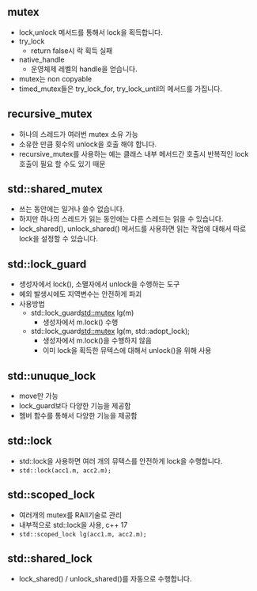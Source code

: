 ## mutex
* lock,unlock 메서드를 통해서 lock을 획득합니다.
* try_lock 
  * return false시 락 획득 실패 
* native_handle
  * 운영체제 레벨의 handle을 얻습니다. 
* mutex는 non copyable
* timed_mutex들은 try_lock_for, try_lock_until의 메서드를 가집니다. 

## recursive_mutex
* 하나의 스레드가 여러번 mutex 소유 가능 
* 소유한 만큼 횟수의 unlock을 호출 해야 합니다. 
* recursive_mutex를 사용하는 예는 클래스 내부 메서드간 호출시 반복적인 lock 호출이 필요 할 수도 있기 때문

## std::shared_mutex
* 쓰는 동안에는 일거나 쓸수 없습니다. 
* 하지만 하나의 스레드가 읽는 동안에는 다른 스레드는 읽을 수 있습니다. 
* lock_shared(), unlock_shared() 메서드를 사용하면 읽는 작업에 대해서 따로 lock을 설정할 수 있습니다.


## std::lock_guard
* 생성자에서 lock(), 소멸자에서 unlock을 수행하는 도구 
* 예외 발생시에도 지역변수는 안전하게 파괴
* 사용방법
  * std::lock_guard<std::mutex> lg(m)
    * 생성자에서 m.lock() 수행
  * std::lock_guard<std::mutex> lg(m, std::adopt_lock);
    * 생성자에서 m.lock()을 수행하지 않음
    * 이미 lock을 획득한 뮤텍스에 대해서 unlock()을 위해 사용

## std::unuque_lock
* move만 가능
* lock_guard보다 다양한 기능을 제공함 
* 멤버 함수를 통해서 다양한 기능을 제공함

## std::lock
* std::lock을 사용하면 여러 개의 뮤텍스를 안전하게 lock을 수행합니다.
* `std::lock(acc1.m, acc2.m);`

## std::scoped_lock
* 여러개의 mutex를 RAII기술로 관리 
* 내부적으로 std::lock을 사용, c++ 17
* `std::scoped_lock lg(acc1.m, acc2.m);`

## std::shared_lock
* lock_shared() / unlock_shared()를 자동으로 수행합니다. 

